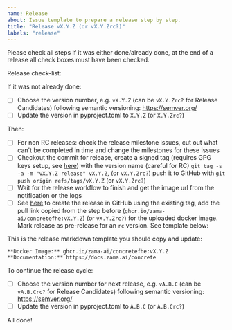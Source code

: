 ```yaml
---
name: Release
about: Issue template to prepare a release step by step.
title: "Release vX.Y.Z (or vX.Y.Zrc?)"
labels: "release"
---
```

<!-- Make sure to set the proper version in the issue template -->
Please check all steps if it was either done/already done, at the end of a release all check boxes must have been checked.

Release check-list:
<!-- Note that some of these steps will be automated in the future -->
If it was not already done:
- [ ] Choose the version number, e.g. `vX.Y.Z` (can be `vX.Y.Zrc?` for Release Candidates) following semantic versioning: https://semver.org/
- [ ] Update the version in pyproject.toml to `X.Y.Z` (or `X.Y.Zrc?`)

Then:
- [ ] For non RC releases: check the release milestone issues, cut out what can't be completed in time and change the milestones for these issues
- [ ] Checkout the commit for release, create a signed tag (requires GPG keys setup, see [here](https://docs.github.com/en/github/authenticating-to-github/managing-commit-signature-verification)) with the version name (careful for RC) `git tag -s -a -m "vX.Y.Z release" vX.Y.Z`, (or `vX.Y.Zrc?`) push it to GitHub with `git push origin refs/tags/vX.Y.Z` (or `vX.Y.Zrc?`)
- [ ] Wait for the release workflow to finish and get the image url from the notification or the logs
- [ ] See [here](https://docs.github.com/en/github/administering-a-repository/releasing-projects-on-github/managing-releases-in-a-repository#creating-a-release) to create the release in GitHub using the existing tag, add the pull link copied from the step before \(`ghcr.io/zama-ai/concretefhe:vX.Y.Z`\) (or `vX.Y.Zrc?`) for the uploaded docker image. Mark release as pre-release for an `rc` version. See template below:

This is the release markdown template you should copy and update:
```
**Docker Image:** ghcr.io/zama-ai/concretefhe:vX.Y.Z
**Documentation:** https://docs.zama.ai/concrete
```

To continue the release cycle:
- [ ] Choose the version number for next release, e.g. `vA.B.C` (can be `vA.B.Crc?` for Release Candidates) following semantic versioning: https://semver.org/
- [ ] Update the version in pyproject.toml to `A.B.C` (or `A.B.Crc?`)

All done!
